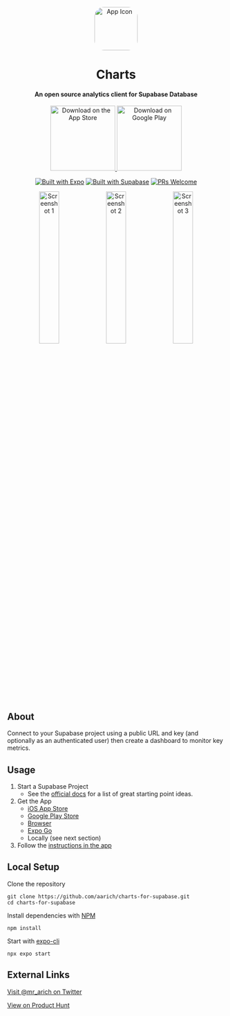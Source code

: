 <p align="center">
  <a href="https://apps.apple.com/app/apple-store/id1612680145?pt=117925864&ct=rm&mt=8" style="width: 100px; height: 100px; border-radius: 22%; overflow: hidden; display: inline-block; vertical-align: middle;">
    <img src="https://github.com/aarich/charts-for-supabase/raw/master/assets/images/icon512.png" width="100" heigth="100" alt="App Icon">
  </a>

  <h1 align="center">Charts</h1>
  <h4 align="center">An open source analytics client for Supabase Database</h4>
</p>

<div align="center">
  <a href="https://apps.apple.com/app/apple-store/id1612680145?pt=117925864&ct=readme&mt=8">
    <img alt="Download on the App Store" title="App Store" src="https://github.com/aarich/charts-for-supabase/raw/master/assets/images/downloadOnAppStore.png" width="150">
  </a>
  <a href="https://play.google.com/store/apps/details?id=rich.alex.charts">
    <img alt="Download on Google Play" title="Play Store" src="https://github.com/aarich/charts-for-supabase/raw/master/assets/images/getItOnGooglePlay.png" width="150">
  </a>
  </div>

<div align="center">

[![Built with Expo](https://img.shields.io/badge/Built%20with%20Expo-informational.svg?style=flat-square&logo=EXPO)](https://github.com/expo/expo)
[![Built with Supabase](https://img.shields.io/badge/Built%20with%20Supabase-informational.svg?style=flat-square&logo=SUPABASE)](https://supabase.com)
[![PRs Welcome](https://img.shields.io/badge/PRs-Welcome-informational.svg?style=flat-square)](https://github.com/aarich/charts-for-supabase/pulls)

</div>

<div align="center">
    <img alt="Screenshot 1" src="https://github.com/aarich/charts-for-supabase/raw/master/screenshots/12%20Home.png" width="30%">
    <img alt="Screenshot 2" src="https://github.com/aarich/charts-for-supabase/raw/master/screenshots/12%20Query.png" width="30%">
    <img alt="Screenshot 3" src="https://github.com/aarich/charts-for-supabase/raw/master/screenshots/12%20Edit.png" width="30%">
</div>

## About

Connect to your Supabase project using a public URL and key (and optionally as an authenticated user) then create a dashboard to monitor key metrics.

## Usage

1. Start a Supabase Project
   - See the [official docs](https://supabase.com/docs/guides/examples) for a list of great starting point ideas.
1. Get the App
   - [iOS App Store](https://apps.apple.com/app/apple-store/id1612680145?pt=117925864&ct=readme&mt=8)
   - [Google Play Store](https://play.google.com/store/apps/details?id=rich.alex.charts)
   - [Browser](https://charts.mrarich.com)
   - [Expo Go](https://expo.dev/@mrarich/sbcharts)
   - Locally (see next section)
1. Follow the [instructions in the app](https://charts.mrarich.com/help)

## Local Setup

Clone the repository

    git clone https://github.com/aarich/charts-for-supabase.git
    cd charts-for-supabase

Install dependencies with [NPM](https://docs.npmjs.com/cli/v8/commands/npm)

    npm install

Start with [expo-cli](https://docs.expo.dev/workflow/expo-cli/)

    npx expo start

## External Links

[Visit @mr_arich on Twitter](https://twitter.com/mr_arich)

[View on Product Hunt](https://www.producthunt.com/posts/charts-for-supabase)
